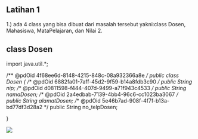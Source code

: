 ## Latihan 1
1.) ada 4 class yang bisa dibuat dari masalah tersebut yakni:class Dosen, Mahasiswa, MataPelajaran, dan Nilai
2.
## class Dosen
import java.util.*;

/** @pdOid 4f68ee6d-8148-4215-848c-08a932366a8e */
public class Dosen {
   /** @pdOid 6882fa01-7aff-45d2-9f59-b14a8fdb3c90 */
   public String nip;
   /** @pdOid d0811598-f444-407d-9499-a71f943c4533 */
   public String namaDosen;
   /** @pdOid 2a4edbab-7139-4bb4-96c6-cc1023ba3067 */
   public String alamatDosen;
   /** @pdOid 5e46b7ad-908f-4f7f-b13a-bd77df3d28a2 */
   public String no_telpDosen;

}

<img src="Teori 2/image/Output.png" />

